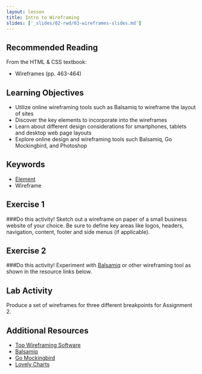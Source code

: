 ```yaml
---
layout: lesson
title: Intro to Wireframing
slides: ['_slides/02-rwd/03-wireframes-slides.md']
---
```

## Recommended Reading

From the HTML & CSS textbook:

- Wireframes (pp. 463-464)

## Learning Objectives


- Utilize online wireframing tools such as Balsamiq to wireframe the layout of sites
- Discover the key elements to incorporate into the wireframes
- Learn about different design considerations for smartphones, tablets and desktop web page layouts
- Explore online design and wireframing tools such Balsamiq, Go Mockingbird, and Photoshop


## Keywords

- [Element](https://developer.mozilla.org/en/docs/Web/HTML/Element)
- Wireframe



## Exercise 1

###Do this activity!
Sketch out a wireframe on paper of a small business website of your choice. Be sure to define key areas like logos, headers, navigation, content, footer and side menus (if applicable).


## Exercise 2

###Do this activity!
Experiment with [Balsamiq](http://www.balsamiq.com) or other wireframing tool as shown in the resource links below.


## Lab Activity

Produce a set of wireframes for three different breakpoints for Assignment 2.

## Additional Resources
- [Top Wireframing Software](http://www.creativebloq.com/wireframes/top-wireframing-tools-11121302)
- [Balsamiq](http://www.balsamiq.com)
- [Go Mockingbird](http://www.gomockingbird.com)
- [Lovely Charts](http://lovelycharts.com)
